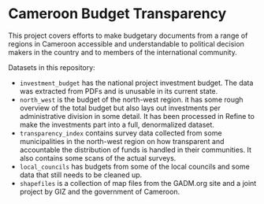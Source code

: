 Cameroon Budget Transparency
============================

This project covers efforts to make budgetary documents from a range of regions 
in Cameroon accessible and understandable to political decision makers in the
country and to members of the international community. 

Datasets in this repository:

* `investment_budget` has the national project investment budget. The data was
  extracted from PDFs and is unusable in its current state. 
* `north_west` is the budget of the north-west region. it has some rough overview
  of the total budget but also lays out investments per administrative division 
  in some detail. It has been processed in Refine to make the investments part 
  into a full, denormalized dataset.
* `transparency_index` contains survey data collected from some municipalities 
  in the north-west region on how transparent and accountable the distribution of
  funds is handled in their communities. It also contains some scans of the 
  actual surveys. 
* `local_councils` has budgets from some of the local councils and some data that
  still needs to be cleaned up. 
* `shapefiles` is a collection of map files from the GADM.org site and a joint 
  project by GIZ and the government of Cameroon. 